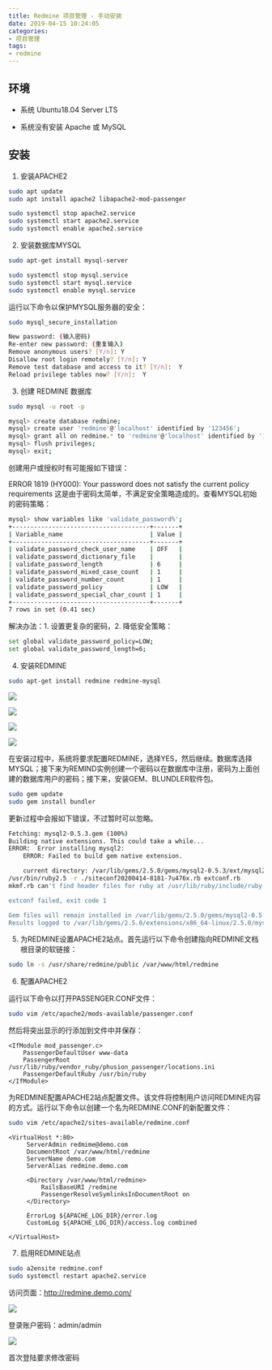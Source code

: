 ```yaml
---
title: Redmine 项目管理 - 手动安装
date: 2019-04-15 10:24:05
categories:
- 项目管理
tags:
- redmine
---
```


## 环境

- 系统 Ubuntu18.04 Server LTS

- 系统没有安装 Apache 或 MySQL

## 安装

1. 安装APACHE2

```sh
sudo apt update
sudo apt install apache2 libapache2-mod-passenger

sudo systemctl stop apache2.service
sudo systemctl start apache2.service
sudo systemctl enable apache2.service
```

2. 安装数据库MYSQL

```sh
sudo apt-get install mysql-server

sudo systemctl stop mysql.service
sudo systemctl start mysql.service
sudo systemctl enable mysql.service
```

运行以下命令以保护MYSQL服务器的安全：

```sh
sudo mysql_secure_installation         

New password: (输入密码)
Re-enter new password: (重复输入)
Remove anonymous users? [Y/n]: Y
Disallow root login remotely? [Y/n]: Y
Remove test database and access to it? [Y/n]:  Y
Reload privilege tables now? [Y/n]:  Y
```

3. 创建 REDMINE 数据库

```sh
sudo mysql -u root -p

mysql> create database redmine;
mysql> create user 'redmine'@'localhost' identified by '123456';
mysql> grant all on redmine.* to 'redmine'@'localhost' identified by '123456' with grant option;
mysql> flush privileges;
mysql> exit;
```

创建用户或授权时有可能报如下错误：

ERROR 1819 (HY000): Your password does not satisfy the current policy requirements
这是由于密码太简单，不满足安全策略造成的。查看MYSQL初始的密码策略：

```sh
mysql> show variables like 'validate_password%';
+--------------------------------------+-------+
| Variable_name                        | Value |
+--------------------------------------+-------+
| validate_password_check_user_name    | OFF   |
| validate_password_dictionary_file    |       |
| validate_password_length             | 6     |
| validate_password_mixed_case_count   | 1     |
| validate_password_number_count       | 1     |
| validate_password_policy             | LOW   |
| validate_password_special_char_count | 1     |
+--------------------------------------+-------+
7 rows in set (0.41 sec)
```

解决办法：1. 设置更复杂的密码，2. 降低安全策略：

```sh
set global validate_password_policy=LOW;
set global validate_password_length=6;
```

4. 安装REDMINE

```sh
sudo apt-get install redmine redmine-mysql
```

![](/images/npm-package-publish-01.webp)

![](/images/npm-package-publish-02.webp)

![](/images/npm-package-publish-03.webp)

![](/images/npm-package-publish-04.webp)

在安装过程中，系统将要求配置REDMINE，选择YES，然后继续。数据库选择MYSQL；接下来为REMIND实例创建一个密码以在数据库中注册，密码为上面创建的数据库用户的密码；接下来，安装GEM、BLUNDLER软件包。

```sh
sudo gem update
sudo gem install bundler
```

更新过程中会报如下错误，不过暂时可以忽略。

```sh
Fetching: mysql2-0.5.3.gem (100%)
Building native extensions. This could take a while...
ERROR:  Error installing mysql2:
    ERROR: Failed to build gem native extension.

    current directory: /var/lib/gems/2.5.0/gems/mysql2-0.5.3/ext/mysql2
/usr/bin/ruby2.5 -r ./siteconf20200414-8181-7u476x.rb extconf.rb
mkmf.rb can't find header files for ruby at /usr/lib/ruby/include/ruby.h

extconf failed, exit code 1

Gem files will remain installed in /var/lib/gems/2.5.0/gems/mysql2-0.5.3 for inspection.
Results logged to /var/lib/gems/2.5.0/extensions/x86_64-linux/2.5.0/mysql2-0.5.3/gem_make.out
```

5. 为REDMINE设置APACHE2站点。首先运行以下命令创建指向REDMINE文档根目录的软链接：

```sh
sudo ln -s /usr/share/redmine/public /var/www/html/redmine
```

6. 配置APACHE2

运行以下命令以打开PASSENGER.CONF文件：

```sh
sudo vim /etc/apache2/mods-available/passenger.conf
```

然后将突出显示的行添加到文件中并保存：

```
<IfModule mod_passenger.c>
    PassengerDefaultUser www-data
    PassengerRoot /usr/lib/ruby/vendor_ruby/phusion_passenger/locations.ini
    PassengerDefaultRuby /usr/bin/ruby
</IfModule>
```

为REDMINE配置APACHE2站点配置文件。该文件将控制用户访问REDMINE内容的方式。运行以下命令以创建一个名为REDMINE.CONF的新配置文件：

```sh
sudo vim /etc/apache2/sites-available/redmine.conf
```

```
<VirtualHost *:80>
     ServerAdmin redmime@demo.com
     DocumentRoot /var/www/html/redmine
     ServerName demo.com
     ServerAlias redmine.demo.com

     <Directory /var/www/html/redmine>
         RailsBaseURI /redmine
         PassengerResolveSymlinksInDocumentRoot on
     </Directory>

     ErrorLog ${APACHE_LOG_DIR}/error.log
     CustomLog ${APACHE_LOG_DIR}/access.log combined

</VirtualHost>
```

7. 启用REDMINE站点

```sh
sudo a2ensite redmine.conf
sudo systemctl restart apache2.service
```

访问页面：http://redmine.demo.com/

![](/images/npm-package-publish-05.webp)


登录账户密码：admin/admin

![](/images/npm-package-publish-06.webp)

首次登陆要求修改密码